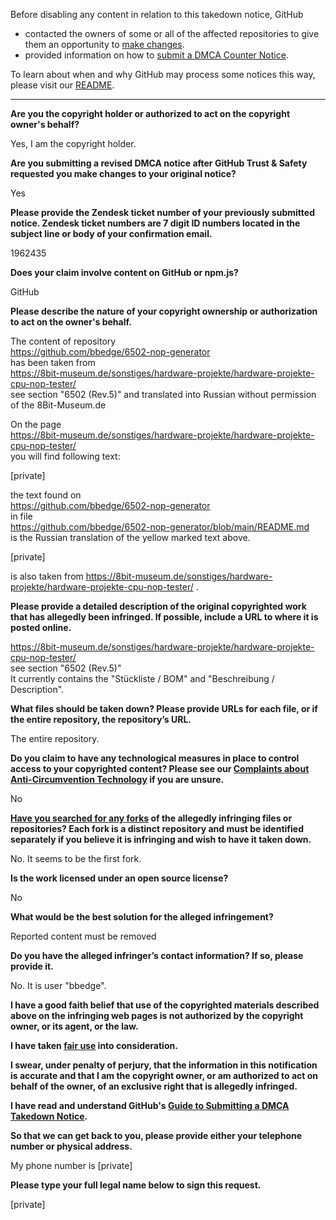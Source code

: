 Before disabling any content in relation to this takedown notice, GitHub
- contacted the owners of some or all of the affected repositories to give them an opportunity to [make changes](https://docs.github.com/en/github/site-policy/dmca-takedown-policy#a-how-does-this-actually-work).
- provided information on how to [submit a DMCA Counter Notice](https://docs.github.com/en/articles/guide-to-submitting-a-dmca-counter-notice).

To learn about when and why GitHub may process some notices this way, please visit our [README](https://github.com/github/dmca/blob/master/README.md#anatomy-of-a-takedown-notice).

---

**Are you the copyright holder or authorized to act on the copyright owner's behalf?**

Yes, I am the copyright holder.

**Are you submitting a revised DMCA notice after GitHub Trust & Safety requested you make changes to your original notice?**

Yes

**Please provide the Zendesk ticket number of your previously submitted notice. Zendesk ticket numbers are 7 digit ID numbers located in the subject line or body of your confirmation email.**

1962435

**Does your claim involve content on GitHub or npm.js?**

GitHub

**Please describe the nature of your copyright ownership or authorization to act on the owner's behalf.**

The content of repository  
https://github.com/bbedge/6502-nop-generator  
has been taken from  
https://8bit-museum.de/sonstiges/hardware-projekte/hardware-projekte-cpu-nop-tester/  
see section "6502 (Rev.5)" and translated into Russian without permission of the 8Bit-Museum.de

On the page  
https://8bit-museum.de/sonstiges/hardware-projekte/hardware-projekte-cpu-nop-tester/  
you will find following text:

[private]

the text found on  
https://github.com/bbedge/6502-nop-generator  
in file  
https://github.com/bbedge/6502-nop-generator/blob/main/README.md  
is the Russian translation of the yellow marked text above.

[private]

is also taken from https://8bit-museum.de/sonstiges/hardware-projekte/hardware-projekte-cpu-nop-tester/ .

**Please provide a detailed description of the original copyrighted work that has allegedly been infringed. If possible, include a URL to where it is posted online.**

https://8bit-museum.de/sonstiges/hardware-projekte/hardware-projekte-cpu-nop-tester/  
see section "6502 (Rev.5)"  
It currently contains the "Stückliste / BOM" and "Beschreibung / Description".

**What files should be taken down? Please provide URLs for each file, or if the entire repository, the repository’s URL.**

The entire repository.

**Do you claim to have any technological measures in place to control access to your copyrighted content? Please see our <a href="https://docs.github.com/articles/guide-to-submitting-a-dmca-takedown-notice#complaints-about-anti-circumvention-technology">Complaints about Anti-Circumvention Technology</a> if you are unsure.**

No

**<a href="https://docs.github.com/articles/dmca-takedown-policy#b-what-about-forks-or-whats-a-fork">Have you searched for any forks</a> of the allegedly infringing files or repositories? Each fork is a distinct repository and must be identified separately if you believe it is infringing and wish to have it taken down.**

No. It seems to be the first fork.

**Is the work licensed under an open source license?**

No

**What would be the best solution for the alleged infringement?**

Reported content must be removed

**Do you have the alleged infringer’s contact information? If so, please provide it.**

No. It is user "bbedge".

**I have a good faith belief that use of the copyrighted materials described above on the infringing web pages is not authorized by the copyright owner, or its agent, or the law.**

**I have taken <a href="https://www.lumendatabase.org/topics/22">fair use</a> into consideration.**

**I swear, under penalty of perjury, that the information in this notification is accurate and that I am the copyright owner, or am authorized to act on behalf of the owner, of an exclusive right that is allegedly infringed.**

**I have read and understand GitHub's <a href="https://docs.github.com/articles/guide-to-submitting-a-dmca-takedown-notice/">Guide to Submitting a DMCA Takedown Notice</a>.**

**So that we can get back to you, please provide either your telephone number or physical address.**

My phone number is [private]

**Please type your full legal name below to sign this request.**

[private]
